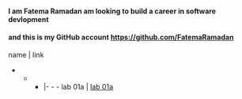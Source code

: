 

#### I am Fatema Ramadan am looking to build a career in software devlopment 
#### and this is my GitHub account https://github.com/FatemaRamadan 

name | link 
- - - |- - - 
lab 01a | [lab 01a](https://fatemaramadan.github.io/reading-notes/lab01a)
